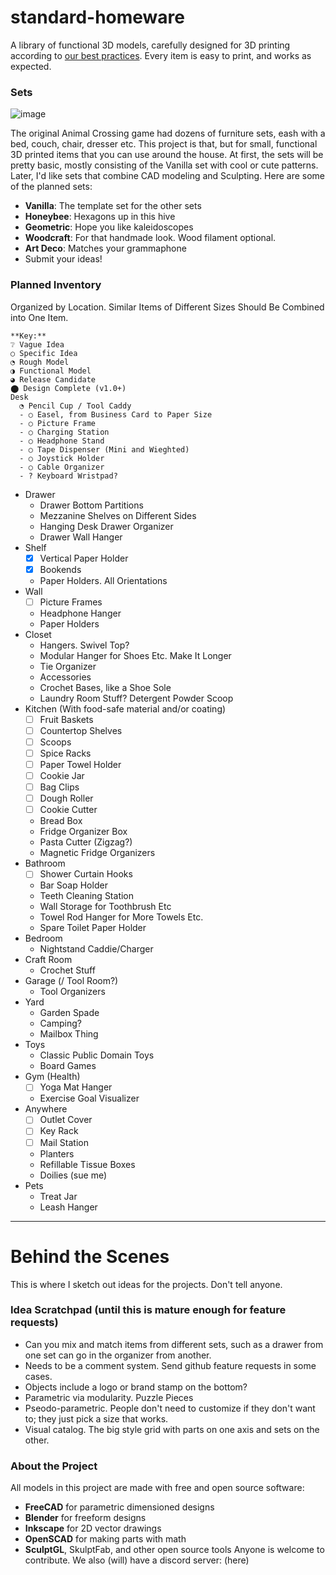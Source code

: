 # standard-homeware
A library of functional 3D models, carefully designed for 3D printing according to [our best practices](styleguide.md). Every item is easy to print, and works as expected.

### Sets
![image](https://github.com/nathangineer/standard-homeware/assets/26797863/1f46f934-0c8f-45b6-9945-6aa1b74b5051)

The original Animal Crossing game had dozens of furniture sets, eash with a bed, couch, chair, dresser etc. This project is that, but for small, functional 3D printed items that you can use around the house. At first, the sets will be pretty basic, mostly consisting of the Vanilla set with cool or cute patterns. Later, I'd like sets that combine CAD modeling and Sculpting. Here are some of the planned sets:
- **Vanilla**: The template set for the other sets
- **Honeybee**: Hexagons up in this hive
- **Geometric**: Hope you like kaleidoscopes
- **Woodcraft**: For that handmade look. Wood filament optional.
- **Art Deco**: Matches your grammaphone
- Submit your ideas!

### Planned Inventory
Organized by Location. Similar Items of Different Sizes Should Be Combined into One Item. 
```
**Key:**  
❔ Vague Idea  
○ Specific Idea  
◔ Rough Model  
◑ Functional Model  
◕ Release Candidate  
⬤ Design Complete (v1.0+)   
Desk  
  ◔ Pencil Cup / Tool Caddy
  - ○ Easel, from Business Card to Paper Size
  - ○ Picture Frame
  - ○ Charging Station
  - ○ Headphone Stand
  - ○ Tape Dispenser (Mini and Wieghted)
  - ○ Joystick Holder
  - ○ Cable Organizer
  - ? Keyboard Wristpad?
```
- Drawer
  - Drawer Bottom Partitions
  - Mezzanine Shelves on Different Sides
  - Hanging Desk Drawer Organizer
  - Drawer Wall Hanger
- Shelf
  - [X] Vertical Paper Holder
  - [x] Bookends
  - Paper Holders. All Orientations
- Wall
  - [ ] Picture Frames
  - Headphone Hanger
  - Paper Holders
- Closet
  - Hangers. Swivel Top?
  - Modular Hanger for Shoes Etc. Make It Longer
  - Tie Organizer
  - Accessories
  - Crochet Bases, like a Shoe Sole
  - Laundry Room Stuff? Detergent Powder Scoop
- Kitchen (With food-safe material and/or coating)
  - [ ] Fruit Baskets
  - [ ] Countertop Shelves
  - [ ] Scoops
  - [ ] Spice Racks
  - [ ] Paper Towel Holder
  - [ ] Cookie Jar
  - [ ] Bag Clips
  - [ ] Dough Roller
  - [ ] Cookie Cutter
  - Bread Box
  - Fridge Organizer Box
  - Pasta Cutter (Zigzag?)
  - Magnetic Fridge Organizers
- Bathroom
  - [ ] Shower Curtain Hooks
  - Bar Soap Holder
  - Teeth Cleaning Station
  - Wall Storage for Toothbrush Etc
  - Towel Rod Hanger for More Towels Etc.
  - Spare Toilet Paper Holder
- Bedroom
  - Nightstand Caddie/Charger
- Craft Room
  - Crochet Stuff
- Garage (/ Tool Room?)
  - Tool Organizers
- Yard
  - Garden Spade
  - Camping?
  - Mailbox Thing
- Toys
  - Classic Public Domain Toys
  - Board Games
- Gym (Health)
  - [ ] Yoga Mat Hanger
  - Exercise Goal Visualizer
- Anywhere
  - [ ] Outlet Cover
  - [ ] Key Rack
  - [ ] Mail Station
  - Planters
  - Refillable Tissue Boxes
  - Doilies (sue me)
- Pets
  - Treat Jar
  - Leash Hanger
</details>



---

# Behind the Scenes
This is where I sketch out ideas for the projects. Don't tell anyone.

### Idea Scratchpad (until this is mature enough for feature requests)
- Can you mix and match items from different sets, such as a drawer from one set can go in the organizer from another.
- Needs to be a comment system. Send github feature requests in some cases.
- Objects include a logo or brand stamp on the bottom?
- Parametric via modularity. Puzzle Pieces
- Pseodo-parametric. People don't need to customize if they don't want to; they just pick a size that works.
- Visual catalog. The big style grid with parts on one axis and sets on the other.

### About the Project
All models in this project are made with free and open source software:
- **FreeCAD** for parametric dimensioned designs
- **Blender** for freeform designs
- **Inkscape** for 2D vector drawings
- **OpenSCAD** for making parts with math
- **SculptGL**, SkulptFab, and other open source tools
Anyone is welcome to contribute. We also (will) have a discord server: (here)
